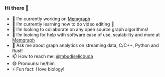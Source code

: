 ### Hi there 👋

- 🔭 I’m currently working on [Memgraph](https://memgraph.com)
- 🌱 I’m currently learning how to do video editing 🎥
- 👯 I’m looking to collaborate on any open source graph algorithms!
- 🤔 I’m looking for help with software ease of use, scalability and more at [Memgraph](https://memgraph.com/company/careers#open-positions)
- 💬 Ask me about graph analytics on streaming data, C/C++, Python and Rust!
- 📫 How to reach me: [@mbudiselicbuda](https://twitter.com/mbudiselicbuda)
- 😄 Pronouns: he/him
- ⚡ Fun fact: I love biology!
